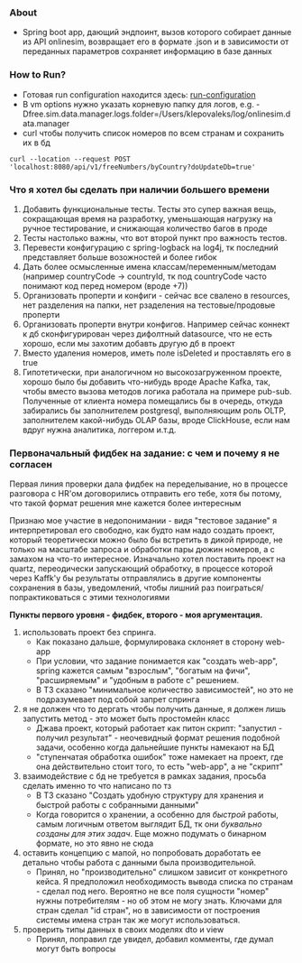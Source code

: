 
### About
- Spring boot app, дающий эндпоинт, вызов которого собирает данные из API onlinesim, возвращает его в формате .json и в зависимости от переданных параметров сохраняет информацию в базе данных


### How to Run?
- Готовая run configuration находится здесь: [run-configuration](https://github.com/keldranase/free-numbers-data-manager/tree/master/.run-configuration)
- В vm options нужно указать корневую папку для логов, e.g. -Dfree.sim.data.manager.logs.folder=/Users/klepovaleks/log/onlinesim.data.manager
- curl чтобы получить список номеров по всем странам и сохранить их в бд
```
curl --location --request POST 'localhost:8080/api/v1/freeNumbers/byCountry?doUpdateDb=true'
```

### Что я хотел бы сделать при наличии большего времени
1. Добавить функциональные тесты. Тесты это супер важная вещь, сокращающая время на разработку, уменьшающая нагрузку на ручное тестирование, и снижающая количество багов в проде
2. Тесты настолько важны, что вот второй пункт про важность тестов.
3. Перевести конфигурацию с spring-logback на log4j, тк последний представляет больше возожностей и более гибок
4. Дать более осмысленные имена классам/переменным/методам (например countryCode -> countryId, тк под countryCode часто понимают код перед номером (вроде +7))
5. Организовать проперти и конфиги - сейчас все свалено в resources, нет разделения на папки, нет рзаделения на тестовые/продовые проперти
6. Организовать проперти внутри конфигов. Например сейчас коннект к дб сконфигурирован через дифолтный datasource, что не есть хорошо, если мы захотим добавть другую дб в проект
7. Вместо удаления номеров, иметь поле isDeleted и проставлять его в true
8. Гипотетически, при аналогичном но высокозагруженном проекте, хорошо было бы добавить что-нибудь вроде Apache Kafka, так, чтобы вместо вызова методов логика работала на примере pub-sub. Полученные от клиента номера помещались бы в очередь, откуда забирались бы заполнителем postgresql, выполняющим роль OLTP, заполнителем какой-нибудь OLAP базы, вроде ClickHouse, если нам вдруг нужна аналитика, логгером и.т.д.


### Первоначальный фидбек на задание: с чем и почему я не согласен

Первая линия проверки дала фидбек на переделывание, но в процессе разговора с HR'ом договорились отправить его тебе, хотя бы потому, что такой формат решения мне кажется более интересным

Признаю мое участие в недопонимании - видя "тестовое задание" я интерпретировал его свободно, как будто нам надо создать проект, который теоретически можно было бы встретить в дикой природе, не только на масштабе запроса и обработки пары дюжин номеров, а с замахом на что-то интересное. Изначально хотел поставить проект на quartz, переодически запускающий обработку, в процессе которой через Kaffk'у бы результаты отправлялись в другие компоненты сохранения в базы, уведомлений, чтобы лишний раз поиграться/попрактиковаться с этими технологиями

__Пункты первого уровня - фидбек, второго - моя аргументация.__
1. использовать проект без спринга.
    - Как показано дальше, формулировака склоняет в сторону web-app
    - При условии, что задание понимается как "создать web-app", spring кажется самым "взрослым", "богатым на фичи", "расширяемым" и "удобным в работе с" решением.
    - В ТЗ сказано "минимальное количество зависимостей", но это не подразумевает под собой запрет спринга
2. я не должен что то дергать чтобы получить данные, я должен лишь запустить метод - это может быть простомейн класс
    - Джава проект, который работает как питон скрипт: "запустил - получил результат" - неочевидный формат решения подобной задачи, особенно когда дальнейшие пункты намекают на БД
    - "ступенчатая обработка ошибок" тоже намекает на проект, где она действительно стоит того, то есть "web-app", а не "скрипт"
3. взаимодействие с бд не требуется в рамках задания, просьба сделать именно то что написано по тз
    - В ТЗ сказано "Создать удобную структуру для хранения и быстрой работы с собранными данными"
    - Когда говорится о хранении, а особенно для _быстрой_ работы, самым логичным ответом выглядит БД, тк они _буквально созданы для этих задач_. Еще можно подумать о бинарном формате, но это явно не сюда
4. оставить концепцию с мапой, но попробовать доработать ее детально чтобы работа с данными была производительной.
    - Принял, но "производительно" слишком зависит от конкретного кейса. Я предположил необходимость вывода списка по странам - сделал под него. Вероятно не все поля сущности "номер" нужны потребителям - но об этом не могу знать. Ключами для стран сделал "id стран", но в зависимости от построения системы имена стран так же могут использоваться. 
5. проверить типы данных в своих моделях dto и view
    - Принял, поправил где увидел, добавил комменты, где думал могут быть вопросы






